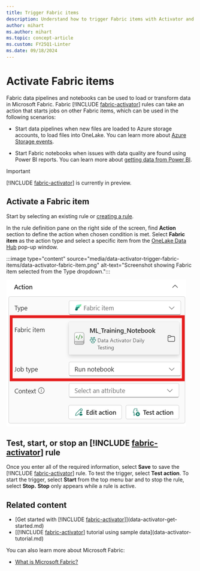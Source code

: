 ```yaml
---
title: Trigger Fabric items
description: Understand how to trigger Fabric items with Activator and automate data loading and transformation processes.
author: mihart
ms.author: mihart
ms.topic: concept-article
ms.custom: FY25Q1-Linter
ms.date: 09/18/2024
---
```


# Activate Fabric items

Fabric data pipelines and notebooks can be used to load or transform data in Microsoft Fabric. Fabric [!INCLUDE [fabric-activator](../includes/fabric-activator.md)] rules can take an action that starts jobs on other Fabric items, which can be used in the following scenarios:

* Start data pipelines when new files are loaded to Azure storage accounts, to load files into OneLake. You can learn more about [Azure Storage events](/azure/storage/blobs/storage-blob-event-overview).

* Start Fabric notebooks when issues with data quality are found using Power BI reports. You can learn more about [getting data from Power BI](data-activator-get-data-power-bi.md).

> [!IMPORTANT]
> [!INCLUDE [fabric-activator](../includes/fabric-activator.md)] is currently in preview.

## Activate a Fabric item

Start by selecting an existing rule or [creating a rule](data-activator-create-triggers-design-mode.md).

In the rule definition pane on the right side of the screen, find **Action** section to define the action when chosen condition is met. Select **Fabric item** as the action type and select a specific item from the [OneLake Data Hub](/fabric/get-started/onelake-data-hub) pop-up window.

:::image type="content" source="media/data-activator-trigger-fabric-items/data-activator-fabric-item.png" alt-text="Screenshot showing Fabric item selected from the Type dropdown.":::

![Screenshot showing Activator Action card with a notebook being selected.](media/data-activator-trigger-fabric-items/data-activator-fabric-item-select-item.png)

## Test, start, or stop an [!INCLUDE [fabric-activator](../includes/fabric-activator.md)] rule

Once you enter all of the required information, select **Save** to save the [!INCLUDE [fabric-activator](../includes/fabric-activator.md)] rule. To test the trigger, select **Test action**. To start the trigger, select **Start** from the top menu bar and to stop the rule, select **Stop.** **Stop** only appears while a rule is active.  

## Related content

* [Get started with [!INCLUDE [fabric-activator](../includes/fabric-activator.md)]](data-activator-get-started.md)
* [[!INCLUDE [fabric-activator](../includes/fabric-activator.md)] tutorial using sample data](data-activator-tutorial.md)

You can also learn more about Microsoft Fabric:

* [What is Microsoft Fabric?](../../get-started/microsoft-fabric-overview.md)
